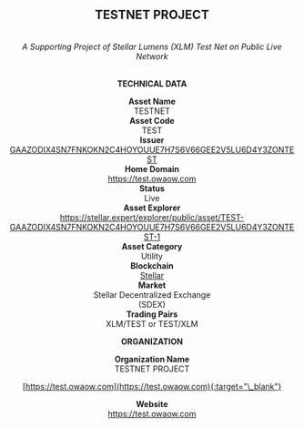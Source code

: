 <div align="center">
<h2><strong>TESTNET PROJECT</strong></h2><br>
<i>A Supporting Project of Stellar Lumens (XLM) Test Net on Public Live Network</i><br><br>

<strong>TECHNICAL DATA</strong><br> 

<strong>Asset Name</strong>
<br>TESTNET<br>
<strong>Asset Code</strong>
<br>TEST<br>
<strong>Issuer</strong>
<br><a href="https://stellar.expert/explorer/public/account/GAAZODIX4SN7FNKOKN2C4HOYOUUE7H7S6V66GEE2V5LU6D4Y3ZONTEST" target="_blank">GAAZODIX4SN7FNKOKN2C4HOYOUUE7H7S6V66GEE2V5LU6D4Y3ZONTEST</a><br> 
<strong>Home Domain</strong>
<br><a href="https://test.owaow.com" target="_blank">https://test.owaow.com</a><br> 
<strong>Status</strong>
<br>Live<br> 
<strong>Asset Explorer</strong>
<br><a href="https://stellar.expert/explorer/public/asset/TEST-GAAZODIX4SN7FNKOKN2C4HOYOUUE7H7S6V66GEE2V5LU6D4Y3ZONTEST-1" target="_blank">https://stellar.expert/explorer/public/asset/TEST-GAAZODIX4SN7FNKOKN2C4HOYOUUE7H7S6V66GEE2V5LU6D4Y3ZONTEST-1</a><br> 
<strong>Asset Category</strong>
<br>Utility<br> 
<strong>Blockchain</strong>
<br><a href="https://stellar.org" target="_blank">Stellar</a><br> 
<strong>Market</strong>
<br>Stellar Decentralized Exchange<br>(SDEX)<br>
<strong>Trading Pairs</strong>
<br>XLM/TEST or TEST/XLM<br> 

<strong>ORGANIZATION</strong><br> 

<strong>Organization Name</strong>
<br>TESTNET PROJECT<br> 

[https://test.owaow.com](https://test.owaow.com){:target="\_blank"}

<strong>Website</strong>
<br><a href="https://test.owaow.com" target="_blank">https://test.owaow.com</a><br> 
</div>
